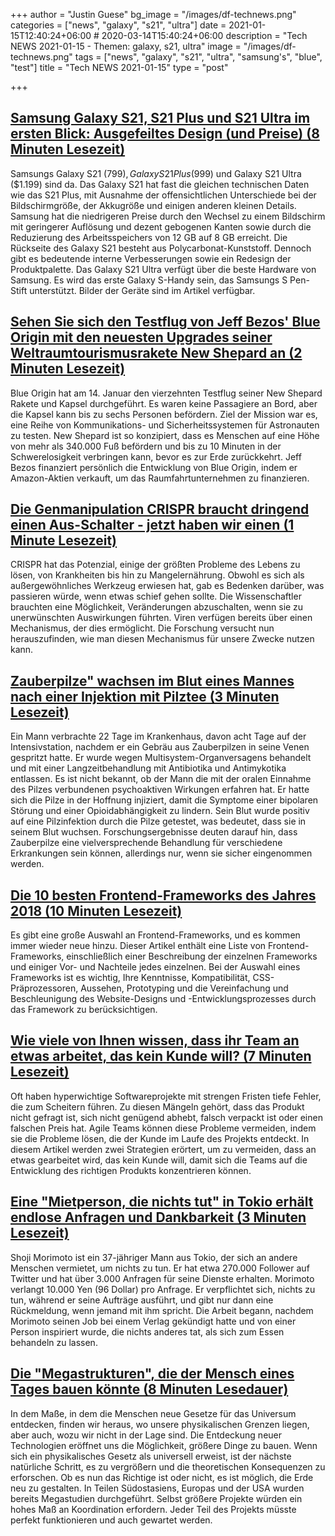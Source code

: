 +++
author = "Justin Guese"
bg_image = "/images/df-technews.png"
categories = ["news", "galaxy", "s21", "ultra"]
date = 2021-01-15T12:40:24+06:00 # 2020-03-14T15:40:24+06:00
description = "Tech NEWS 2021-01-15 - Themen: galaxy, s21, ultra"
image = "/images/df-technews.png"
tags = ["news", "galaxy", "s21", "ultra", "samsung's", "blue", "test"]
title = "Tech NEWS 2021-01-15"
type = "post"

+++

## [Samsung Galaxy S21, S21 Plus und S21 Ultra im ersten Blick: Ausgefeiltes Design (und Preise) (8 Minuten Lesezeit)](https://www.theverge.com/22227772/samsung-galaxy-s21-plus-ultra-price-specs-release-date-unpacked/1/0100017705bbbb2b-bbdd9b1e-11b5-4716-b611-a5a555751f2e-000000/eUNO-B2kYU5wchw1cKI9yigul6tHK_30ZXmQzqDuM7w=176)

 Samsungs Galaxy S21 ($799), Galaxy S21 Plus ($999) und Galaxy S21 Ultra ($1.199) sind da. Das Galaxy S21 hat fast die gleichen technischen Daten wie das S21 Plus, mit Ausnahme der offensichtlichen Unterschiede bei der Bildschirmgröße, der Akkugröße und einigen anderen kleinen Details. Samsung hat die niedrigeren Preise durch den Wechsel zu einem Bildschirm mit geringerer Auflösung und dezent gebogenen Kanten sowie durch die Reduzierung des Arbeitsspeichers von 12 GB auf 8 GB erreicht. Die Rückseite des Galaxy S21 besteht aus Polycarbonat-Kunststoff. Dennoch gibt es bedeutende interne Verbesserungen sowie ein Redesign der Produktpalette. Das Galaxy S21 Ultra verfügt über die beste Hardware von Samsung. Es wird das erste Galaxy S-Handy sein, das Samsungs S Pen-Stift unterstützt. Bilder der Geräte sind im Artikel verfügbar.

## [Sehen Sie sich den Testflug von Jeff Bezos' Blue Origin mit den neuesten Upgrades seiner Weltraumtourismusrakete New Shepard an (2 Minuten Lesezeit)](https://www.cnbc.com/2021/01/14/watch-jeff-bezos-blue-origin-launch-new-shepard-ns-14.html/1/0100017705bbbb2b-bbdd9b1e-11b5-4716-b611-a5a555751f2e-000000/F5hIWF2mOj019MLPZBZt-q6NQiiW9OC0CHgB-AYQY6w=176)

 Blue Origin hat am 14. Januar den vierzehnten Testflug seiner New Shepard Rakete und Kapsel durchgeführt. Es waren keine Passagiere an Bord, aber die Kapsel kann bis zu sechs Personen befördern. Ziel der Mission war es, eine Reihe von Kommunikations- und Sicherheitssystemen für Astronauten zu testen. New Shepard ist so konzipiert, dass es Menschen auf eine Höhe von mehr als 340.000 Fuß befördern und bis zu 10 Minuten in der Schwerelosigkeit verbringen kann, bevor es zur Erde zurückkehrt. Jeff Bezos finanziert persönlich die Entwicklung von Blue Origin, indem er Amazon-Aktien verkauft, um das Raumfahrtunternehmen zu finanzieren.

## [Die Genmanipulation CRISPR braucht dringend einen Aus-Schalter - jetzt haben wir einen (1 Minute Lesezeit)](https://www.newscientist.com/article/mg24933170-800-crispr-gene-editing-urgently-needs-an-off-switch-now-we-have-one//1/0100017705bbbb2b-bbdd9b1e-11b5-4716-b611-a5a555751f2e-000000/1NpRlI4SM0l91JjsU8ovLQQ6rZJAFFTLu9OEW3X6_9U=176)

 CRISPR hat das Potenzial, einige der größten Probleme des Lebens zu lösen, von Krankheiten bis hin zu Mangelernährung. Obwohl es sich als außergewöhnliches Werkzeug erwiesen hat, gab es Bedenken darüber, was passieren würde, wenn etwas schief gehen sollte. Die Wissenschaftler brauchten eine Möglichkeit, Veränderungen abzuschalten, wenn sie zu unerwünschten Auswirkungen führten. Viren verfügen bereits über einen Mechanismus, der dies ermöglicht. Die Forschung versucht nun herauszufinden, wie man diesen Mechanismus für unsere Zwecke nutzen kann.

## [Zauberpilze" wachsen im Blut eines Mannes nach einer Injektion mit Pilztee (3 Minuten Lesezeit)](https://www.livescience.com/amp/magic-mushroom-injection-case-report.html/1/0100017705bbbb2b-bbdd9b1e-11b5-4716-b611-a5a555751f2e-000000/Rh0tYY49-2VQuIAZW6NU-j9oQlYke5z8Anr0C6Jg3lk=176)

 Ein Mann verbrachte 22 Tage im Krankenhaus, davon acht Tage auf der Intensivstation, nachdem er ein Gebräu aus Zauberpilzen in seine Venen gespritzt hatte. Er wurde wegen Multisystem-Organversagens behandelt und mit einer Langzeitbehandlung mit Antibiotika und Antimykotika entlassen. Es ist nicht bekannt, ob der Mann die mit der oralen Einnahme des Pilzes verbundenen psychoaktiven Wirkungen erfahren hat. Er hatte sich die Pilze in der Hoffnung injiziert, damit die Symptome einer bipolaren Störung und einer Opioidabhängigkeit zu lindern. Sein Blut wurde positiv auf eine Pilzinfektion durch die Pilze getestet, was bedeutet, dass sie in seinem Blut wuchsen. Forschungsergebnisse deuten darauf hin, dass Zauberpilze eine vielversprechende Behandlung für verschiedene Erkrankungen sein können, allerdings nur, wenn sie sicher eingenommen werden.

## [Die 10 besten Frontend-Frameworks des Jahres 2018 (10 Minuten Lesezeit)](https://www.keycdn.com/blog/frontend-frameworks/1/0100017705bbbb2b-bbdd9b1e-11b5-4716-b611-a5a555751f2e-000000/NyUrwT_7pQprT3CWowNzTU6a-Fi65_x2eBlyumaWInU=176)

 Es gibt eine große Auswahl an Frontend-Frameworks, und es kommen immer wieder neue hinzu. Dieser Artikel enthält eine Liste von Frontend-Frameworks, einschließlich einer Beschreibung der einzelnen Frameworks und einiger Vor- und Nachteile jedes einzelnen. Bei der Auswahl eines Frameworks ist es wichtig, Ihre Kenntnisse, Kompatibilität, CSS-Präprozessoren, Aussehen, Prototyping und die Vereinfachung und Beschleunigung des Website-Designs und -Entwicklungsprozesses durch das Framework zu berücksichtigen.

## [Wie viele von Ihnen wissen, dass ihr Team an etwas arbeitet, das kein Kunde will? (7 Minuten Lesezeit)](https://iism.org/article/how-many-of-you-know-deep-down-that-the-team-is-working-on-something-that-no-customer-wants-54/1/0100017705bbbb2b-bbdd9b1e-11b5-4716-b611-a5a555751f2e-000000/Awcgsf3GYgmQ7gIWWVu8xE1lrd9LlNn-S8AJVmnLoMo=176)

 Oft haben hyperwichtige Softwareprojekte mit strengen Fristen tiefe Fehler, die zum Scheitern führen. Zu diesen Mängeln gehört, dass das Produkt nicht gefragt ist, sich nicht genügend abhebt, falsch verpackt ist oder einen falschen Preis hat. Agile Teams können diese Probleme vermeiden, indem sie die Probleme lösen, die der Kunde im Laufe des Projekts entdeckt. In diesem Artikel werden zwei Strategien erörtert, um zu vermeiden, dass an etwas gearbeitet wird, das kein Kunde will, damit sich die Teams auf die Entwicklung des richtigen Produkts konzentrieren können.

## [Eine "Mietperson, die nichts tut" in Tokio erhält endlose Anfragen und Dankbarkeit (3 Minuten Lesezeit)](https://mainichi.jp/english/articles/20210111/p2a/00m/0dm/016000c/1/0100017705bbbb2b-bbdd9b1e-11b5-4716-b611-a5a555751f2e-000000/bQt-h-EOSuAq9Zv3StMldA6CvEnpfQ0msh94PCPrtHc=176)

 Shoji Morimoto ist ein 37-jähriger Mann aus Tokio, der sich an andere Menschen vermietet, um nichts zu tun. Er hat etwa 270.000 Follower auf Twitter und hat über 3.000 Anfragen für seine Dienste erhalten. Morimoto verlangt 10.000 Yen (96 Dollar) pro Anfrage. Er verpflichtet sich, nichts zu tun, während er seine Aufträge ausführt, und gibt nur dann eine Rückmeldung, wenn jemand mit ihm spricht. Die Arbeit begann, nachdem Morimoto seinen Job bei einem Verlag gekündigt hatte und von einer Person inspiriert wurde, die nichts anderes tat, als sich zum Essen behandeln zu lassen.

## [Die "Megastrukturen", die der Mensch eines Tages bauen könnte (8 Minuten Lesedauer)](https://www.bbc.com/future/article/20210113-the-megascale-structures-that-humans-could-one-day-build/1/0100017705bbbb2b-bbdd9b1e-11b5-4716-b611-a5a555751f2e-000000/aZ-hyb377LEFnmJI-vWfaEpq7BN85HIG6A4Nc6aoEns=176)

 In dem Maße, in dem die Menschen neue Gesetze für das Universum entdecken, finden wir heraus, wo unsere physikalischen Grenzen liegen, aber auch, wozu wir nicht in der Lage sind. Die Entdeckung neuer Technologien eröffnet uns die Möglichkeit, größere Dinge zu bauen. Wenn sich ein physikalisches Gesetz als universell erweist, ist der nächste natürliche Schritt, es zu vergrößern und die theoretischen Konsequenzen zu erforschen. Ob es nun das Richtige ist oder nicht, es ist möglich, die Erde neu zu gestalten. In Teilen Südostasiens, Europas und der USA wurden bereits Megastudien durchgeführt. Selbst größere Projekte würden ein hohes Maß an Koordination erfordern. Jeder Teil des Projekts müsste perfekt funktionieren und auch gewartet werden.

